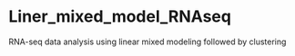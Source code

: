 # Liner_mixed_model_RNAseq
RNA-seq data analysis using linear mixed modeling followed by clustering
